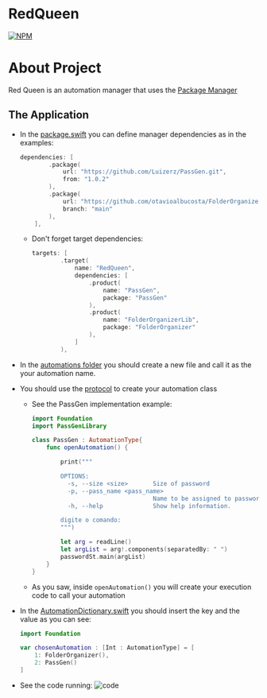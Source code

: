 # RedQueen
[![NPM](https://img.shields.io/github/license/Robsonmxms/RedQueen)](https://github.com/Robsonmxms/RedQueen/blob/main/LICENSE)

# About Project
Red Queen is an automation manager that uses the [Package Manager](https://www.swift.org/package-manager/)

## The Application
* In the [package.swift](https://github.com/Robsonmxms/RedQueen/blob/main/Package.swift) you can define manager dependencies as in the examples:

  ```swift
  dependencies: [
          .package(
              url: "https://github.com/Luizerz/PassGen.git",
              from: "1.0.2"
          ),
          .package(
              url: "https://github.com/otavioalbucosta/FolderOrganizer.git",
              branch: "main"
          ),
      ],
  ```

    * Don't forget target dependencies:

      ```swift
      targets: [
              .target(
                  name: "RedQueen",
                  dependencies: [
                      .product(
                          name: "PassGen",
                          package: "PassGen"
                      ),
                      .product(
                          name: "FolderOrganizerLib",
                          package: "FolderOrganizer"
                      ),
                  ]
              ),
      ```

* In the [automations folder](https://github.com/Robsonmxms/RedQueen/tree/main/Sources/RedQueen/models/automations) you should create a new file and call it as the your automation name.

* You should use the [protocol](https://github.com/Robsonmxms/RedQueen/blob/main/Sources/RedQueen/protocols/Protocols.swift) to create your automation class
    * See the PassGen implementation example:
      ```swift
      import Foundation
      import PassGenLibrary

      class PassGen : AutomationType{
          func openAutomation() {

              print("""

              OPTIONS:
                -s, --size <size>       Size of password
                -p, --pass_name <pass_name>
                                        Name to be assigned to password
                -h, --help              Show help information.

              digite o comando:
              """)

              let arg = readLine()
              let argList = arg!.components(separatedBy: " ")
              passwordSt.main(argList)
          }
      }
      ```
    * As you saw, inside ```openAutomation()``` you will create your execution code to call your automation
* In the [AutomationDictionary.swift](https://github.com/Robsonmxms/RedQueen/blob/main/Sources/RedQueen/AutomationDictionary.swift) you should insert the key and the value as you can see:
  ```swift
  import Foundation
  
  var chosenAutomation : [Int : AutomationType] = [
      1: FolderOrganizer(),
      2: PassGen()
  ]
  ```
* See the code running:
  ![code](https://user-images.githubusercontent.com/53024020/160408770-10a0fcea-67ce-4206-910d-9d9d499a5d62.gif)



